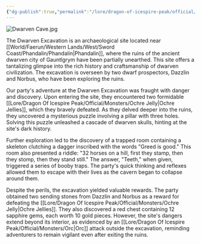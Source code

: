 ```yaml
---
{"dg-publish":true,"permalink":"/lore/dragon-of-icespire-peak/official/quests/dwarven-excavation/"}
---
```


![Dwarven Cave.jpg](/img/user/Images/Locations/Dwarven%20Cave.jpg)

The Dwarven Excavation is an archaeological site located near [[World/Faerun/Western Lands/West/Sword Coast/Phandalin/Phandalin\|Phandalin]], where the ruins of the ancient dwarven city of Gauntlgrym have been partially unearthed. This site offers a tantalizing glimpse into the rich history and craftsmanship of dwarven civilization. The excavation is overseen by two dwarf prospectors, Dazzlin and Norbus, who have been exploring the ruins.

Our party's adventure at the Dwarven Excavation was fraught with danger and discovery. Upon entering the site, they encountered two formidable [[Lore/Dragon Of Icespire Peak/Official/Monsters/Ochre Jelly\|Ochre Jellies]], which they bravely defeated. As they delved deeper into the ruins, they uncovered a mysterious puzzle involving a pillar with three holes. Solving this puzzle unleashed a cascade of dwarven skulls, hinting at the site's dark history.

Further exploration led to the discovery of a trapped room containing a skeleton clutching a dagger inscribed with the words "Greed is good." This room also presented a riddle: "32 horses on a hill, first they stamp, then they stomp, then they stand still." The answer, "Teeth," when given, triggered a series of booby traps. The party's quick thinking and reflexes allowed them to escape with their lives as the cavern began to collapse around them.

Despite the perils, the excavation yielded valuable rewards. The party obtained two sending stones from Dazzlin and Norbus as a reward for defeating the [[Lore/Dragon Of Icespire Peak/Official/Monsters/Ochre Jelly\|Ochre Jellies]]. They also discovered a red chest containing 12 sapphire gems, each worth 10 gold pieces. However, the site's dangers extend beyond its interior, as evidenced by an [[Lore/Dragon Of Icespire Peak/Official/Monsters/Orc\|Orc]] attack outside the excavation, reminding adventurers to remain vigilant even after exiting the ruins.